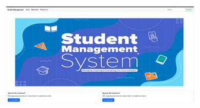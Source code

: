 



![image alt](https://github.com/mdanis25/student-management-django/blob/5af721c7ac8d5655edb5dfbff78f1b2b0c962f17/UI/home_page.png)
